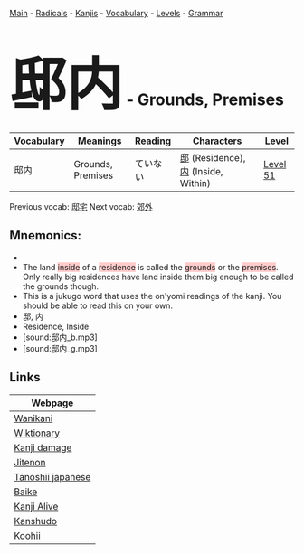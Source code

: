 <style> bigfont {font-size: 100px}</style>
[Main](../README.md) -
[Radicals](../radicals.md) -
[Kanjis](../kanjis.md) -
[Vocabulary](../vocabulary.md) -
[Levels](../levels.md) -
[Grammar](../grammar.md)
# <bigfont> 邸内</bigfont> - Grounds, Premises 

| Vocabulary | Meanings | Reading | Characters | Level |
| --- | --- | --- | --- | --- |
| 邸内 | Grounds, Premises | ていない |  [邸](../kanjis/邸.md) (Residence), [内](../kanjis/内.md) (Inside, Within) | [Level 51](../levels/wk_level51.md) |

Previous vocab: [邸宅](邸宅.md) Next vocab: [郊外](郊外.md) 

## Mnemonics:

* 
* The land <span style="background-color:#ffcccb"> inside</span> of a <span style="background-color:#ffcccb"> residence</span> is called the <span style="background-color:#ffcccb"> grounds</span> or the <span style="background-color:#ffcccb"> premises</span>. Only really big residences have land inside them big enough to be called the grounds though.
* This is a jukugo word that uses the on'yomi readings of the kanji. You should be able to read this on your own.
* 邸, 内
* Residence, Inside
* [sound:邸内_b.mp3]
* [sound:邸内_g.mp3]


## Links 

| Webpage |
| --- |
| [Wanikani          ](https://www.wanikani.com/kanji/邸内) |
| [Wiktionary        ](https://en.wiktionary.org/wiki/邸内) |
| [Kanji damage      ](http://www.kanjidamage.com/kanji/search?utf8=✓&q=邸内) |
| [Jitenon           ](https://jitenon.com/kanji/邸内) |
| [Tanoshii japanese ](https://www.tanoshiijapanese.com/dictionary/kanji.cfm?k=邸内) |
| [Baike             ](https://baike.baidu.com/item/邸内) |
| [Kanji Alive       ](https://app.kanjialive.com/邸内) |
| [Kanshudo          ](https://www.kanshudo.com/searchmn?q=邸内) |
| [Koohii            ](https://kanji.koohii.com/study/kanji/邸内) |
